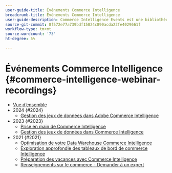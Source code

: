 ```yaml
---
user-guide-title: Événements Commerce Intelligence
breadcrumb-title: Événements Commerce Intelligence
user-guide-description: Commerce Intelligence Events est une bibliothèque de vidéos dans laquelle des experts et des pairs partagent leurs réflexions et idées sur Adobe Commerce Intelligence.
source-git-commit: 8f572e77a739bdf15824c890acda22fe4029661f
workflow-type: tm+mt
source-wordcount: '73'
ht-degree: 5%

---
```



# Événements Commerce Intelligence  {#commerce-intelligence-webinar-recordings}

+ [Vue d’ensemble](overview.md)
+ 2024 {#2024}
   + [Gestion des jeux de données dans Adobe Commerce Intelligence](2024/manage-data-sets-adobe-commerce.md)
+ 2023 {#2023}
   + [Prise en main de Commerce Intelligence](2023/getting-started.md)
   + [Gestion des jeux de données dans Commerce Intelligence](2023/manage-data-sets.md)
+ 2021 {#2021}
   + [Optimisation de votre Data Warehouse Commerce Intelligence](2021-22/optimize-data-warehouse.md)
   + [Exploration approfondie des tableaux de bord de commerce Intelligence](2021-22/dashboards-deep-dive.md)
   + [Préparation des vacances avec Commerce Intelligence](2021-22/holiday-readiness.md)
   + [Renseignements sur le commerce - Demander à un expert](2021-22/ask-expert.md)

<!--+ Commerce Events {#commerce-events}
  + [Overview](commerce-events/overview.md)
  + 2022 {#2022}
    + [Top Tips and Tricks for Adobe Campaign Standard](customer-journeys/2022/tips-and-tricks.md)
    + [Develop and customize data models in Adobe [!DNL Campaign Classic]](customer-journeys/2022/data-models.md)

+ Data and insights {#commerce-release-updates}
  + [Overview](commerce-release-updates/overview.md)
  + 2022 {#2022}
    + [Innovations and trends](data-and-insights/2022/innovations.md)
    + [Sensei and Analysis Workspace](data-and-insights/2022/sensei.md)
    + [Personalize and automate with Adobe Target](data-and-insights/2022/personalize.md)
    + [Analytics and Target applications for Mobile and Apps](data-and-insights/2022/mobile-and-apps.md)
    + [Cross Device Analytics and Customer Journey Analytics](data-and-insights/2022/cross-device-analytics.md) -->